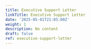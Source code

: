 ```yaml
---
title: Executive Support Letter
linkTitle: Executive Support Letter
date: '2025-05-01T21:05:00Z'
weight: 1
description: No content
draft: false
ref: executive-support-letter
---
```


